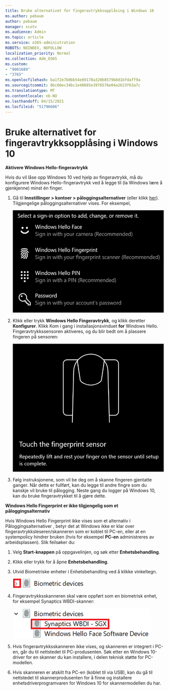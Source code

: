 ```yaml
---
title: Bruke alternativet for fingeravtrykksopplåsing i Windows 10
ms.author: pebaum
author: pebaum
manager: scotv
ms.audience: Admin
ms.topic: article
ms.service: o365-administration
ROBOTS: NOINDEX, NOFOLLOW
localization_priority: Normal
ms.collection: Adm_O365
ms.custom:
- "9001689"
- "3765"
ms.openlocfilehash: ba1f2e7b0bb54e89178a320b8579b8d1bfdaff9a
ms.sourcegitcommit: 8bc60ec34bc1e40685e3976576e04a2623f63a7c
ms.translationtype: MT
ms.contentlocale: nb-NO
ms.lasthandoff: 04/15/2021
ms.locfileid: "51796686"
---
```

# <a name="use-fingerprint-unlock-option-in-windows-10"></a>Bruke alternativet for fingeravtrykksopplåsing i Windows 10

**Aktivere Windows Hello-fingeravtrykk**

Hvis du vil låse opp Windows 10 ved hjelp av fingeravtrykk, må du konfigurere Windows Hello-fingeravtrykk ved å legge til (la Windows lære å gjenkjenne) minst én finger. 

1. Gå til **Innstillinger > kontoer > påloggingsalternativer** (eller klikk [her](ms-settings:signinoptions?activationSource=GetHelp)). Tilgjengelige påloggingsalternativer vises. For eksempel,

    ![Påloggingsalternativer.](media/sign-in-options.png)

2. Klikk eller trykk **Windows Hello Fingeravtrykk**, og klikk deretter **Konfigurer**. Klikk Kom i gang i installasjonsvinduet **for** Windows Hello. Fingeravtrykkssensoren aktiveres, og du blir bedt om å plassere fingeren på sensoren:

   ![Fingeravtrykkssensor.](media/fingerprint-sensor.png)

3. Følg instruksjonene, som vil be deg om å skanne fingeren gjentatte ganger. Når dette er fullført, kan du legge til andre fingre som du kanskje vil bruke til pålogging. Neste gang du logger på Windows 10, kan du bruke fingeravtrykket til å gjøre dette.

**Windows Hello Fingerprint er ikke tilgjengelig som et påloggingsalternativ**

Hvis Windows Hello Fingerprint ikke vises som et alternativ i Påloggingsalternativer , betyr det at Windows ikke er klar over fingeravtrykksleseren/skanneren som er koblet til PC-en, eller at en systempolicy hindrer bruken (hvis for eksempel **PC-en** administreres av arbeidsplassen). Slik feilsøker du: 

1. Velg **Start-knappen** på oppgavelinjen, og søk etter **Enhetsbehandling**.

2. Klikk eller trykk for å åpne **Enhetsbehandling**.

3. Utvid Biometriske enheter i Enhetsbehandling ved å klikke vinkeltegn.

   ![Biometriske enheter.](media/biometric-devices.png)

4. Fingeravtrykksskanneren skal være oppført som en biometrisk enhet, for eksempel Synaptics WBDI-skanner:

   ![Biometriske enheter.](media/biometric-devices-expanded.png)

5. Hvis fingeravtrykksskanneren ikke vises, og skanneren er integrert i PC-en, går du til nettstedet til PC-produsenten. Søk etter en Windows 10-driver for en skanner du kan installere, i delen teknisk støtte for PC-modellen.

6. Hvis skanneren er atskilt fra PC-en (koblet til via USB), kan du gå til nettstedet til skannerprodusenten for å finne og installere enhetsdriverprogramvaren for Windows 10 for skannermodellen du har.
